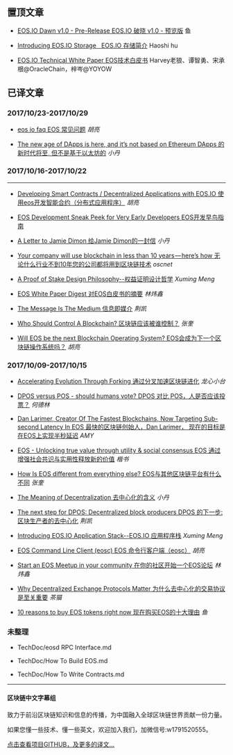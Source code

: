 
置顶文章
-------------------------------

- [EOS.IO Dawn v1.0 - Pre-Release    EOS.IO 破晓 v1.0 - 预览版](TechDoc/EOS.IO%20Dawn%20v1.0%20-%20Pre-Release.md) 鱼

- [Introducing EOS.IO Storage   EOS.IO 存储简介](TechDoc/Introducing%20EOS.IO%20Storage.md) Haoshi hu

- [EOS.IO Technical White Paper EOS技术白皮书](TechDoc/EOS.IO%20Technical%20White%20Paper.md) Harvey老狼、谭智勇、宋承根@OracleChain，梓岑@YOYOW

已译文章
----------------------------------------
### 2017/10/23-2017/10/29

- [eos io faq  EOS 常见问题](TechDoc/eos-io-faq.md)  *胡亮*

- [The new age of DApps is here, and it’s not based on Ethereum  DApps 的新时代将至, 但不是基于以太坊的](TechDoc/the-new-age-of-dapps-is-here.md) *小丹*

### 2017/10/16-2017/10/22
-------------------------------
- [Developing Smart Contracts / Decentralized Applications with EOS.IO 使用eos开发智能合约（分布式应用程序）](TechDoc/Developing-Smart-Contracts-with-eos.md) *胡亮*

- [EOS Development Sneak Peek for Very Early Developers EOS开发早鸟指南](TechDoc/EOS%20Development%20Sneak%20Peek%20for%20Very%20Early%20Developers.md)

- [A Letter to Jamie Dimon 给Jamie Dimon的一封信](NonTechDoc/a-letter-to-jamie-dimon.md) *小丹*

- [Your company will use blockchain in less than 10 years — here’s how 无论什么行业不到10年您的公司都将用到区块链技术](NonTechDoc/your-company-will-use-blockchain-in-less-than-10-years-heres-how.md) *oscnet*

- [A Proof of Stake Design Philosophy--权益证明设计哲学](TechDoc/a-proof-of-stake-design-philosophy.md) *Xuming Meng*

- [EOS White Paper Digest 对EOS白皮书的摘要](TechDoc/EOS-White-Paper-Digest.md) *林炜鑫*

- [The Message Is The Medium  信息即媒介](TechDoc/the-message-is-the-medium.md) *荆凯*

- [Who Should Control A Blockchain? 区块链应该被谁控制？](TechDoc/who-should-control-a-blockchain.md) *张奎*

- [Will EOS be the next Blockchain Operating System? EOS会成为下一个区块链操作系统吗？](TechDoc/will-eos-be-the-next-blockchain-operating-system.md) *胡亮*

### 2017/10/09-2017/10/15

- [Accelerating Evolution Through Forking 通过分叉加速区块链进化](TechDoc/Accelerating%20Evolution%20Through%20Forking.md) *龙心小台*

- [DPOS versus POS - should humans vote? DPOS 对比 POS，人是否应该投票？](TechDoc/DPOS%20versus%20POS%20-%20should%20humans%20vote.md) *何德林*

- [Dan Larimer, Creator Of The Fastest Blockchains, Now Targeting Sub-second Latency In EOS 最快的区块链创始人，Dan Larimer， 现在的目标是在EOS上实现半秒延迟](TechDoc/Dan%20Larimer%2C%20Creator%20Of%20The%20Fastest%20Blockchains%2C%20Now%20Targeting%20Sub-second%20Latency%20In%20EOS.md) *AMY*

- [EOS - Unlocking true value through utility & social consensus EOS 通过增强社会共识与实用性释放新的价值](TechDoc/EOS%20-%20Unlocking%20true%20value%20through%20utility%20%26%20social%20consensus.md) *楷书*

- [How Is EOS different from everything else?  EOS与其他区块链平台有什么不同](TechDoc/How%20Is%20EOS%20different%20from%20everything%20else.md) *张奎*

- [The Meaning of Decentralization  去中心化的含义](TechDoc/The-meaning-of-decentralization.md) *小丹*

- [The next step for DPOS: Decentralized block producers  DPOS 的下一步: 区块生产者的去中心化](TechDoc/The%20Next%20Step%20for%20DPOS.md) *荆凯*

- [Introducing EOS.IO Application Stack--EOS.IO 应用程序栈](TechDoc/Introducing%20EOS.IO%20Application%20Stack.md) *Xuming Meng*

- [EOS Command Line Client (eosc) EOS 命令行客户端（eosc）](TechDoc/Eos-command-line-client.md) *胡亮*

- [Start an EOS Meetup in your community 在你的社区开始一个EOS论坛](NonTechDoc/Start-an-EOS-Meetup-in-your-community.md) *林炜鑫*

- [Why Decentralized Exchange Protocols Matter 为什么去中心化的交易协议是至关重要](TechDoc/Why%20Decentralized%20Exchange%20Protocols%20Matter.md) *茶猫*

- [10 reasons to buy EOS tokens right now 现在购买EOS的十大理由](NonTechDoc/10%20reasons%20to%20buy%20EOS%20tokens%20right%20now.md) *鱼*

### 未整理

- TechDoc/eosd RPC Interface.md

- TechDoc/How To Build EOS.md

- TechDoc/How To Write Contracts.md

-------------------------------
#### 区块链中文字幕组

致力于前沿区块链知识和信息的传播，为中国融入全球区块链世界贡献一份力量。

如果您懂一些技术、懂一些英文，欢迎加入我们，加微信号:w1791520555。

[点击查看项目GITHUB，及更多的译文...](https://github.com/BlockchainTranslator/EOS)

